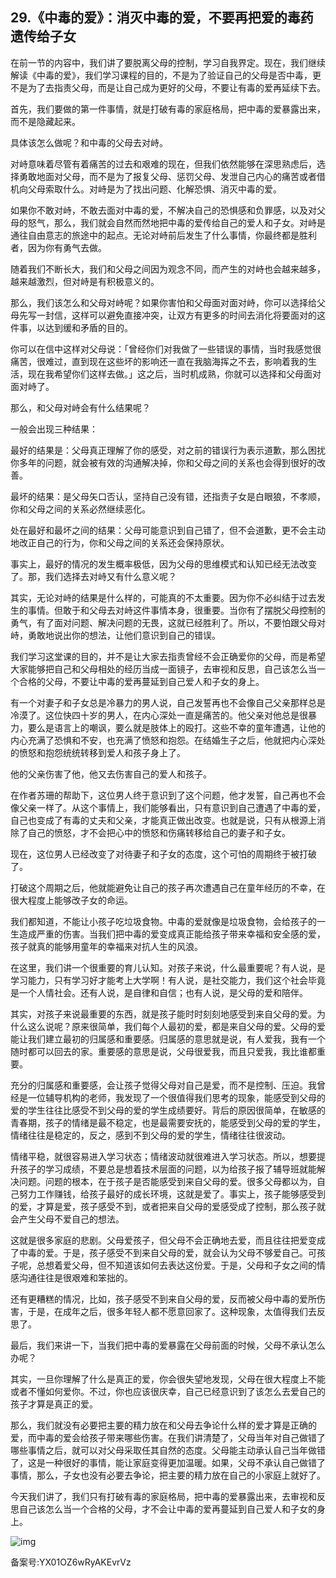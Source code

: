 ## 29.《中毒的爱》：消灭中毒的爱，不要再把爱的毒药遗传给子女
在前一节的内容中，我们讲了要脱离父母的控制，学习自我界定。现在，我们继续解读《中毒的爱》，我们学习课程的目的，不是为了验证自己的父母是否中毒，更不是为了去指责父母，而是让自己成为更好的父母，不要让有毒的爱再延续下去。


首先，我们要做的第一件事情，就是打破有毒的家庭格局，把中毒的爱暴露出来，而不是隐藏起来。


具体该怎么做呢？和中毒的父母去对峙。


对峙意味着尽管有着痛苦的过去和艰难的现在，但我们依然能够在深思熟虑后，选择勇敢地面对父母，而不是为了报复父母、惩罚父母、发泄自己内心的痛苦或者借机向父母索取什么。对峙是为了找出问题、化解恐惧、消灭中毒的爱。


如果你不敢对峙，不敢去面对中毒的爱，不解决自己的恐惧感和负罪感，以及对父母的怒气，那么，我们就会自然而然地把中毒的爱传给自己的爱人和子女。对峙是通往自由意志的旅途中的起点。无论对峙前后发生了什么事情，你最终都是胜利者，因为你有勇气去做。


随着我们不断长大，我们和父母之间因为观念不同，而产生的对峙也会越来越多，越来越激烈，但对峙是有积极意义的。


那么，我们该怎么和父母对峙呢？如果你害怕和父母面对面对峙，你可以选择给父母先写一封信，这样可以避免直接冲突，让双方有更多的时间去消化将要面对的这件事，以达到缓和矛盾的目的。


你可以在信中这样对父母说：「曾经你们对我做了一些错误的事情，当时我感觉很痛苦，很难过，直到现在这些坏的影响还一直在我脑海挥之不去，影响着我的生活，现在我希望你们这样去做。」这之后，当时机成熟，你就可以选择和父母面对面对峙了。


那么，和父母对峙会有什么结果呢？


一般会出现三种结果：


最好的结果是：父母真正理解了你的感受，对之前的错误行为表示道歉，那么困扰你多年的问题，就会被有效的沟通解决掉，你和父母之间的关系也会得到很好的改善。


最坏的结果：是父母矢口否认，坚持自己没有错，还指责子女是白眼狼，不孝顺，你和父母之间的关系必然继续恶化。


处在最好和最坏之间的结果：父母可能意识到自己错了，但不会道歉，更不会主动地改正自己的行为，你和父母之间的关系还会保持原状。


事实上，最好的情况的发生概率极低，因为父母的思维模式和认知已经无法改变了。那，我们选择去对峙又有什么意义呢？


其实，无论对峙的结果是什么样的，可能真的不太重要。因为你不必纠结于过去发生的事情。但敢于和父母去对峙这件事情本身，很重要。当你有了摆脱父母控制的勇气，有了面对问题、解决问题的无畏，这就已经胜利了。所以，不要怕跟父母对峙，勇敢地说出你的想法，让他们意识到自己的错误。


我们学习这堂课的目的，并不是让大家去指责曾经不会正确爱你的父母，而是希望大家能够把自己和父母相处的经历当成一面镜子，去审视和反思，自己该怎么当一个合格的父母，不要让中毒的爱再蔓延到自己爱人和子女的身上。


有一个对妻子和子女总是冷暴力的男人说，自己发誓再也不会像自己父亲那样总是冷漠了。这位快四十岁的男人，在内心深处一直是痛苦的。他父亲对他总是很暴力，要么是语言上的嘲讽，要么就是肢体上的殴打。这些不幸的童年遭遇，让他的内心充满了恐惧和不安，也充满了愤怒和抱怨。在结婚生子之后，他就把内心深处的愤怒和抱怨统统转移到爱人和孩子身上了。


他的父亲伤害了他，他又去伤害自己的爱人和孩子。


在作者苏珊的帮助下，这位男人终于意识到了这个问题，他才发誓，自己再也不会像父亲一样了。从这个事情上，我们能够看出，只有意识到自己遭遇了中毒的爱，自己也变成了有毒的丈夫和父亲，才能真正做出改变。也就是说，只有从根源上消除了自己的愤怒，才不会把心中的愤怒和伤痛转移给自己的妻子和子女。


现在，这位男人已经改变了对待妻子和子女的态度，这个可怕的周期终于被打破了。


打破这个周期之后，他就能避免让自己的孩子再次遭遇自己在童年经历的不幸，在很大程度上能够改子女的命运。


我们都知道，不能让小孩子吃垃圾食物。中毒的爱就像是垃圾食物，会给孩子的一生造成严重的伤害。当我们把中毒的爱变成真正能给孩子带来幸福和安全感的爱，孩子就真的能够用童年的幸福来对抗人生的风浪。


在这里，我们讲一个很重要的育儿认知。对孩子来说，什么最重要呢？有人说，是学习能力，只有学习好才能考上大学啊！有人说，是社交能力，我们这个社会毕竟是一个人情社会。还有人说，是自律和自信；也有人说，是父母的爱和陪伴。


其实，对孩子来说最重要的东西，就是孩子能时时刻刻地感受到来自父母的爱。为什么这么说呢？原来很简单，我们每个人最初的爱，都是来自父母的爱。父母的爱能让我们建立最初的归属感和重要感。归属感的意思就是说，有人爱我，我有一个随时都可以回去的家。重要感的意思是说，父母很爱我，而且只爱我，我比谁都重要。


充分的归属感和重要感，会让孩子觉得父母对自己是爱，而不是控制、压迫。我曾经是一位辅导机构的老师，我发现了一个很值得我们思考的现象，能感受到父母的爱的学生往往比感受不到父母的爱的学生成绩要好。背后的原因很简单，在敏感的青春期，孩子的情绪是最不稳定，也是最需要安抚的，能感受到父母的爱的学生，情绪往往是稳定的，反之，感到不到父母的爱的学生，情绪往往很波动。


情绪平稳，就很容易进入学习状态；情绪波动就很难进入学习状态。所以，想要提升孩子的学习成绩，不要总是想着技术层面的问题，以为给孩子报了辅导班就能解决问题。问题的根本，在于孩子是否能感受到来自父母的爱。很多父母都以为，自己努力工作赚钱，给孩子最好的成长环境，这就是爱了。事实上，孩子能够感受到的爱，才算是爱，孩子感受不到，或者把来自父母的爱感受成了控制，那么孩子就会产生父母不爱自己的想法。


这就是很多家庭的悲剧。父母爱孩子，但父母不会正确地去爱，而且往往把爱变成了中毒的爱。于是，孩子感受不到来自父母的爱，就会认为父母不够爱自己。可孩子呢，总想着爱父母，但不知道该如何去表达这份爱。于是，父母和子女之间的情感沟通往往是很艰难和笨拙的。


还有更糟糕的情况，比如，孩子感受不到来自父母的爱，反而被父母中毒的爱所伤害，于是，在成年之后，很多年轻人都不愿意回家了。这种现象，太值得我们去反思了。


最后，我们来讲一下，当我们把中毒的爱暴露在父母前面的时候，父母不承认怎么办呢？


其实，一旦你理解了什么是真正的爱，你会很失望地发现，父母在很大程度上不能或者不懂如何爱你。不过，你也应该很庆幸，自己已经意识到了该怎么去爱自己的孩子才算是真正的爱。


那么，我们就没有必要把主要的精力放在和父母去争论什么样的爱才算是正确的爱，而中毒的爱会给孩子带来哪些伤害。在我们讲清楚了，父母当年对自己做错了哪些事情之后，就可以对父母采取任其自然的态度。父母能主动承认自己当年做错了，这是一种很好的事情，能让家庭变得更加温暖。如果，父母不承认自己做错了事情，那么，子女也没有必要去争论，把主要的精力放在自己的小家庭上就好了。


今天我们讲了，我们只有打破有毒的家庭格局，把中毒的爱暴露出来，去审视和反思自己该怎么当一个合格的父母，才不会让中毒的爱再蔓延到自己爱人和子女的身上。


![img](https://pic2.zhimg.com/v2-b1cd78be7403957297a0966b3c27c10f.webp)

  



备案号:YX01OZ6wRyAKEvrVz

